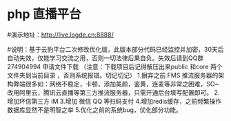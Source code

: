 # php 直播平台 

#演示地址：http://live.logde.cn:8888/

#说明：基于云豹平台二次修改优化版，此版本部分代码已经监控并加密，30天后自动失效，仅能学习交流之用，否则一切法律后果自负。失效后请到QQ群274904994 申请文件下载  （注意：下载项目后记得解压出来public 和core 两个文件夹到当前目录 ，否则系统报错。切记切记）
1.摒弃之前 FMS 推流服务器的架构弊端很多如：网络不稳定，卡顿，添加美颜，鉴黄，连麦等非常之困难，SO~改用阿里云，腾讯云直播等第三方推流服务器，只需开通后台填写配置即可。
2.增加环信第三方 IM
3.增加 微信 QQ 等扫码支付 
4.增加redis缓存，之前频繁操作数据库显然不是明智之举
5.优化之前的系统bug，优化部分功能。
